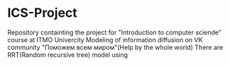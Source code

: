 # ICS-Project
Repository containting the project for "Introduction to computer sciende" course at ITMO Univercity
Modeling of information diffusion on VK community "Поможем всем миром"(Help by the whole world)
There are RRT(Random recursive tree) model using
